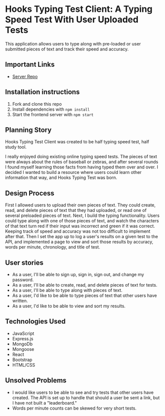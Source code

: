 # Hooks Typing Test Client: A Typing Speed Test With User Uploaded Tests

This application allows users to type along with pre-loaded or user submitted pieces of text and track their speed and accuracy.

## Important Links

- [Server Repo](https://github.com/JoeyGarber/TypingTestAPI)

## Installation instructions

1. Fork and clone this repo
2. Install dependencies with `npm install`
3. Start the frontend server with `npm start`

## Planning Story

Hooks Typing Test Client was created to be half typing speed test, half study tool. 

I really enjoyed doing existing online typing speed tests. The pieces of text were always about the rules of baseball or zebras, and after several rounds I found myself learning those facts from having typed them over and over. I decided I wanted to build a resource where users could learn other information that way, and Hooks Typing Test was born. 

## Design Process

First I allowed users to upload their own pieces of text. They could create, read, and delete pieces of text that they had uploaded, or read one of several preloaded pieces of text. Next, I build the typing functionality. Users could type along with one of those pieces of text, and watch the characters of that text turn red if their input was incorrect and green if it was correct. Keeping track of speed and accuracy was not too difficult to implement after that. Then I set the app up to log a user's results on a given test to the API, and implemented a page to view and sort those results by accuracy, words per minute, chronology, and title of test. 

## User stories

 - As a user, I'll be able to sign up, sign in, sign out, and change my password.
 - As a user, I'll be able to create, read, and delete pieces of text for tests. 
 - As a user, I'll be able to type along with pieces of text.
 - As a user, I'd like to be able to type pieces of text that other users have written.
 - As a user, I'd like to be able to view and sort my results.

## Technologies Used

- JavaScript
- Express.js
- MongoDb
- Mongoose
- React
- Bootstrap
- HTML/CSS

## Unsolved Problems

- I would like users to be able to see and try tests that other users have created. The API is set up to handle that should a user be sent a link, but I have not built a "leaderboard."
- Words per minute counts can be skewed for very short tests.
